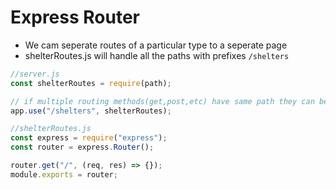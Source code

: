 # Express Router

-   We cam seperate routes of a particular type to a seperate page
-   shelterRoutes.js will handle all the paths with prefixes `/shelters`

```js
//server.js
const shelterRoutes = require(path);

// if multiple routing methods(get,post,etc) have same path they can be clubbed together seperately
app.use("/shelters", shelterRoutes);

//shelterRoutes.js
const express = require("express");
const router = express.Router();

router.get("/", (req, res) => {});
module.exports = router;
```
